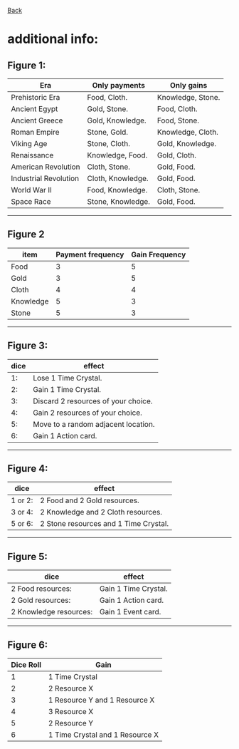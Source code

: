 
[Back](../TimeQuest/)

# additional info:

## Figure 1:

| Era                   | Only payments     | Only gains        |
| --------------------- | ----------------- | ----------------- |
| Prehistoric Era       | Food, Cloth.      | Knowledge, Stone. |
| Ancient Egypt         | Gold, Stone.      | Food, Cloth.      |
| Ancient Greece        | Gold, Knowledge.  | Food, Stone.      |
| Roman Empire          | Stone, Gold.      | Knowledge, Cloth. |
| Viking Age            | Stone, Cloth.     | Gold, Knowledge.  |
| Renaissance           | Knowledge, Food.  | Gold, Cloth.      |
| American Revolution   | Cloth, Stone.     | Gold, Food.       |
| Industrial Revolution | Cloth, Knowledge. | Gold, Food.       |
| World War II          | Food, Knowledge.  | Cloth, Stone.     |
| Space Race            | Stone, Knowledge. | Gold, Food.       |

---

## Figure 2

| item      | Payment frequency | Gain Frequency |
| --------- | ----------------- | -------------- |
| Food      | 3                 | 5              |
| Gold      | 3                 | 5              |
| Cloth     | 4                 | 4              |
| Knowledge | 5                 | 3              |
| Stone     | 5                 | 3              |

---

## Figure 3:

| dice | effect                              |
| ---- | ----------------------------------- |
| 1:   | Lose 1 Time Crystal.                |
| 2:   | Gain 1 Time Crystal.                |
| 3:   | Discard 2 resources of your choice. |
| 4:   | Gain 2 resources of your choice.    |
| 5:   | Move to a random adjacent location. |
| 6:   | Gain 1 Action card.                 |

---

## Figure 4:

| dice    | effect                                |
| ------- | ------------------------------------- |
| 1 or 2: | 2 Food and 2 Gold resources.          |
| 3 or 4: | 2 Knowledge and 2 Cloth resources.    |
| 5 or 6: | 2 Stone resources and 1 Time Crystal. |

---

## Figure 5:

| dice                   | effect               |
| ---------------------- | -------------------- |
| 2 Food resources:      | Gain 1 Time Crystal. |
| 2 Gold resources:      | Gain 1 Action card.  |
| 2 Knowledge resources: | Gain 1 Event card.   |

---

## Figure 6:

| Dice Roll | Gain |
| - | - | 
| 1 | 1 Time Crystal |
| 2 | 2 Resource X |
| 3 | 1 Resource Y and 1 Resource X |
| 4 | 3 Resource X |
| 5 | 2 Resource Y |
| 6 | 1 Time Crystal and 1 Resource X |

